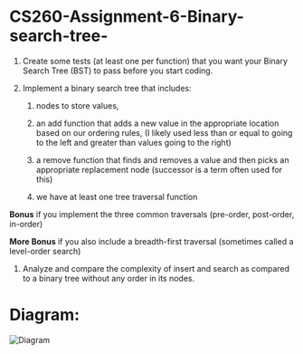 # CS260-Assignment-6-Binary-search-tree-
1. Create some tests (at least one per function) that you want your Binary Search Tree (BST) to pass before you start coding.

2. Implement a binary search tree that includes:

   1. nodes to store values,

   2. an add function that adds a new value in the appropriate location based on our ordering rules,
   (I likely used less than or equal to going to the left and greater than values going to the right)

   3. a remove function that finds and removes a value and then picks an appropriate replacement node
   (successor is a term often used for this)

   4. we have at least one tree traversal function

**Bonus** if you implement the three common traversals (pre-order, post-order, in-order)

**More Bonus** if you also include a breadth-first traversal (sometimes called a level-order search)

   1. Analyze and compare the complexity of insert and search as compared to a binary tree without any order in its nodes.


# **Diagram:**
![Diagram](https://user-images.githubusercontent.com/59652655/119447567-f1c95100-bce4-11eb-8f50-c561e41e7c8b.png)
